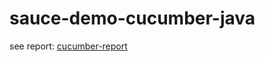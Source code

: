# sauce-demo-cucumber-java

see report: [cucumber-report](https://reports.cucumber.io/reports/215298b3-8090-4819-baf8-9fdae1ef09c7)

